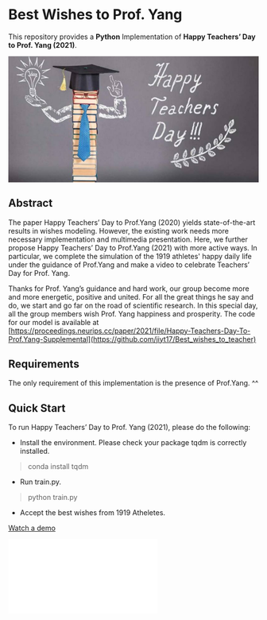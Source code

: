 # Best Wishes to Prof. Yang 

This repository provides a **Python** Implementation of **Happy Teachers’ Day to Prof. Yang (2021)**.

<img src="./imgs/teacher.png" align=center>

## Abstract 
The paper Happy Teachers’ Day to Prof.Yang (2020) yields state-of-the-art results in wishes modeling. However, the existing work needs more necessary implementation and multimedia presentation. Here, we further propose Happy Teachers’ Day to Prof.Yang (2021) with more active ways. In particular, we complete the simulation of the 1919 athletes' happy daily life under the guidance of Prof.Yang and make a video to celebrate Teachers’ Day for Prof. Yang. 

Thanks for Prof. Yang’s guidance and hard work, our group become more and more energetic, positive and united. For all the great things he say and do, we start and go far on the road of scientific research. In this special day, all the group members wish Prof. Yang happiness and prosperity. The code for our model is available at [https://proceedings.neurips.cc/paper/2021/file/Happy-Teachers-Day-To-Prof.Yang-Supplemental](https://github.com/jiyt17/Best_wishes_to_teacher)

## Requirements
The only requirement of this implementation is the presence of Prof.Yang. ^^

## Quick Start
To run Happy Teachers’ Day to Prof. Yang (2021), please do the following:

* Install the environment. Please check your package tqdm is correctly installed.

> conda install tqdm

* Run train.py.

> python train.py

* Accept the best wishes from 1919 Atheletes.

[Watch a demo](http://player.bilibili.com/player.html?aid=207667782&bvid=BV1Vh411W7kT&cid=400898886&page=1)

<iframe src="//player.bilibili.com/player.html?aid=420321644&bvid=BV1w3411q7pi&cid=402076754&page=1" scrolling="no" border="0" frameborder="no" framespacing="0" allowfullscreen="true"> </iframe>
